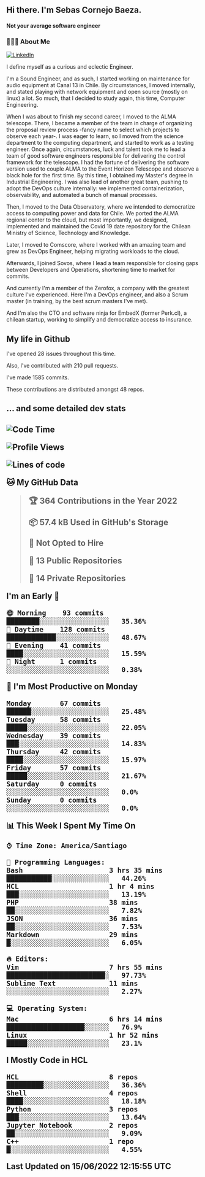 <h2> Hi there.  I'm Sebas Cornejo Baeza.</h2>
<h4> Not your average software engineer</h4>
<h3> 👨🏻‍💻 About Me </h3>
<a href="http://linkedin.com/in/sebastian-cornejo-baeza/"><img alt="LinkedIn" src="https://img.shields.io/badge/Sebas%20Cornejo%20-informational?style=appveyor&logo=linkedin"></a>


I define myself as a curious and eclectic Engineer.

I'm a Sound Engineer, and as such, I started working on maintenance for audio equipment at Canal 13 in Chile.
By circumstances, I moved internally, and stated playing with network equipment and open source (mostly on linux) 
a lot. So much, that I decided to study again, this time, Computer Engineering.

When I was about to finish my second career, I moved to the ALMA telescope. There, I became a member of the team
in charge of organizing the proposal review process -fancy name to select which projects to observe each year-. 
I was eager to learn, so I moved from the science department to the computing department, and started to work as 
a testing engineer. Once again, circumstances, luck and talent took me to lead a team of good software engineers 
responsible for delivering the control framework for the telescope. I had the fortune of delivering the software
version used to couple ALMA to the Event Horizon Telescope and observe a black hole for the first time.
By this time, I obtained my Master's degree in Industrial Engineering.
I was also lead of another great team, pushing to adopt the DevOps culture internally: we implemented containerization, observability, and automated a bunch of manual processes.

Then, I moved to the Data Observatory, where we intended to democratize access to computing power
and data for Chile. We ported the ALMA regional center to the cloud, but most importantly, we designed, implemented
and maintained the Covid 19 date repository for the Chilean Ministry of Science, Technology and Knowledge.

Later, I moved to Comscore, where I worked with an amazing team and grew as DevOps Engineer, helping migrating workloads to the cloud.

Afterwards, I joined Sovos, where I lead a team responsible for closing gaps between Developers and Operations, shortening time to market for commits.

And currently I'm a member of the Zerofox, a company with the greatest culture I've experienced. Here I'm a DevOps
engineer, and also a Scrum master (in training, by the best scrum masters I've met).
 
And I'm also the CTO and software ninja for EmbedX (former Perk.cl), a chilean startup, working to simplify and democratize access to insurance.

<h2> My life in Github </h2>

I've opened 28 issues throughout this time.

Also, I've contributed with 210 pull requests.

I've made 1585 commits.

These contributions are distributed amongst 48 repos.

<h2>... and some detailed dev stats<h2>

<!--START_SECTION:waka-->
![Code Time](http://img.shields.io/badge/Code%20Time-48%20hrs%2044%20mins-blue)

![Profile Views](http://img.shields.io/badge/Profile%20Views-2-blue)

![Lines of code](https://img.shields.io/badge/From%20Hello%20World%20I%27ve%20Written-604%20Thousand%20lines%20of%20code-blue)

**🐱 My GitHub Data** 

> 🏆 364 Contributions in the Year 2022
 > 
> 📦 57.4 kB Used in GitHub's Storage 
 > 
> 🚫 Not Opted to Hire
 > 
> 📜 13 Public Repositories 
 > 
> 🔑 14 Private Repositories  
 > 
**I'm an Early 🐤** 

```text
🌞 Morning    93 commits     ████████░░░░░░░░░░░░░░░░░   35.36% 
🌆 Daytime    128 commits    ████████████░░░░░░░░░░░░░   48.67% 
🌃 Evening    41 commits     ████░░░░░░░░░░░░░░░░░░░░░   15.59% 
🌙 Night      1 commits      ░░░░░░░░░░░░░░░░░░░░░░░░░   0.38%

```
📅 **I'm Most Productive on Monday** 

```text
Monday       67 commits     ██████░░░░░░░░░░░░░░░░░░░   25.48% 
Tuesday      58 commits     █████░░░░░░░░░░░░░░░░░░░░   22.05% 
Wednesday    39 commits     ███░░░░░░░░░░░░░░░░░░░░░░   14.83% 
Thursday     42 commits     ████░░░░░░░░░░░░░░░░░░░░░   15.97% 
Friday       57 commits     █████░░░░░░░░░░░░░░░░░░░░   21.67% 
Saturday     0 commits      ░░░░░░░░░░░░░░░░░░░░░░░░░   0.0% 
Sunday       0 commits      ░░░░░░░░░░░░░░░░░░░░░░░░░   0.0%

```


📊 **This Week I Spent My Time On** 

```text
⌚︎ Time Zone: America/Santiago

💬 Programming Languages: 
Bash                     3 hrs 35 mins       ███████████░░░░░░░░░░░░░░   44.26% 
HCL                      1 hr 4 mins         ███░░░░░░░░░░░░░░░░░░░░░░   13.19% 
PHP                      38 mins             ██░░░░░░░░░░░░░░░░░░░░░░░   7.82% 
JSON                     36 mins             ██░░░░░░░░░░░░░░░░░░░░░░░   7.53% 
Markdown                 29 mins             █░░░░░░░░░░░░░░░░░░░░░░░░   6.05%

🔥 Editors: 
Vim                      7 hrs 55 mins       ████████████████████████░   97.73% 
Sublime Text             11 mins             ░░░░░░░░░░░░░░░░░░░░░░░░░   2.27%

💻 Operating System: 
Mac                      6 hrs 14 mins       ███████████████████░░░░░░   76.9% 
Linux                    1 hr 52 mins        █████░░░░░░░░░░░░░░░░░░░░   23.1%

```

**I Mostly Code in HCL** 

```text
HCL                      8 repos             █████████░░░░░░░░░░░░░░░░   36.36% 
Shell                    4 repos             ████░░░░░░░░░░░░░░░░░░░░░   18.18% 
Python                   3 repos             ███░░░░░░░░░░░░░░░░░░░░░░   13.64% 
Jupyter Notebook         2 repos             ██░░░░░░░░░░░░░░░░░░░░░░░   9.09% 
C++                      1 repo              █░░░░░░░░░░░░░░░░░░░░░░░░   4.55%

```



 Last Updated on 15/06/2022 12:15:55 UTC
<!--END_SECTION:waka-->
